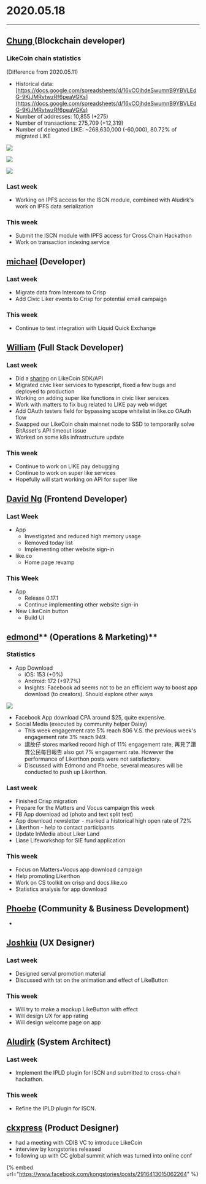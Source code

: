 # 2020.05.18

****

## [Chung ](https://like.co/chungwu)(Blockchain developer)

### LikeCoin chain statistics

(Difference from 2020.05.11)

* Historical data: [https://docs.google.com/spreadsheets/d/16vCOjhdeSwumnB9YBVLEdG-9KjJMRytwzRf6peaVGKs](https://docs.google.com/spreadsheets/d/16vCOjhdeSwumnB9YBVLEdG-9KjJMRytwzRf6peaVGKs)
* Number of addresses: 10,855 (+275)
* Number of transactions: 275,709 (+12,319)
* Number of delegated LIKE: \~268,630,000 (-60,000), 80.72% of migrated LIKE

![](<../../../.gitbook/assets/image (37).png>)

![](<../../../.gitbook/assets/image (25).png>)

![](<../../../.gitbook/assets/image (36).png>)

### Last week

* Working on IPFS access for the ISCN module, combined with Aludirk's work on IPFS data serialization

### This week

* Submit the ISCN module with IPFS access for Cross Chain Hackathon
* Work on transaction indexing service

## [michael](httsp://like.co/michaelcheung) (Developer)

### Last week

* Migrate data from Intercom to Crisp
* Add Civic Liker events to Crisp for potential email campaign

### This week

* Continue to test integration with Liquid Quick Exchange

## [William](https://like.co/williamchong007) (Full Stack Developer)

### Last week

* Did a [sharing](https://docs.google.com/presentation/d/1cJtSVHdlKqBde8HihJFX3\_W4OSwJPDLsdwgvl1GB5f8/edit#slide=id.p) on LikeCoin SDK/API
* Migrated civic liker services to typescript, fixed a few bugs and deployed to production 
* Working on adding super like functions in civic liker services
* Work with matters to fix bug related to LIKE pay web widget
* Add OAuth testers field for bypassing scope whitelist in like.co OAuth flow
* Swapped our LikeCoin chain mainnet node to SSD to temporarily solve BitAsset's API timeout issue
* Worked on some k8s infrastructure update

### This week

* Continue to work on LIKE pay debugging
* Continue to work on super like services
* Hopefully will start working on API for super like

## [David Ng](https://github.com/nwingt) (Frontend Developer)

### Last Week

* App
  * Investigated and reduced high memory usage
  * Removed today list
  * Implementing other website sign-in
* like.co
  * Home page revamp

### This Week

* App
  * Release 0.17.1
  * Continue implementing other website sign-in
* New LikeCoin button
  * Build UI

## [**edmond**](https://like.co/edmondyu)** (Operations & Marketing)**

### **Statistics**

* App Download
  * iOS: 153 (+0%)
  * Android: 172 (+97.7%)
  * Insights: Facebook ad seems not to be an efficient way to boost app download (to creators).  Should explore other ways

![](<../../../.gitbook/assets/image (39).png>)

* Facebook App download CPA around $25, quite expensive.
* Social Media (executed by community helper Daisy)
  * This week engagement rate 5% reach 806 V.S. the previous week's engagement rate 3% reach 949.
  * 講故仔 stores marked record high of 11% engagement rate, 再見了讚賞公民每日報告 also got 7% engagement rate. However the performance of Likerthon posts were not satisfactory.
  * Discussed with Edmond and Phoebe, several measures will be conducted to push up Likerthon.

### Last week

* Finished Crisp migration 
* Prepare for the Matters and Vocus campaign this week
* FB App download ad (photo and text split test)
* App download newsletter - marked a historical high open rate of 72%
* Likerthon - help to contact participants
* Update InMedia about Liker Land
* Liase Lifeworkshop for SIE fund application 

### This week

* Focus on Matters+Vocus app download campaign
* Help promoting Likerthon
* Work on CS toolkit on crisp and docs.like.co
* Statistics analysis for app download

## [Phoebe](https://like.co/phoebe_fb) (Community & Business Development) <a href="fbf6" id="fbf6"></a>

*

## [Joshkiu](https://like.co/joshkiu) (UX Designer)

### Last week

* Designed serval promotion material
* Discussed with tat on the animation and effect of LikeButton

### This week

* Will try to make a mockup LikeButton with effect
* Will design UX for app rating
* Will design welcome page on app

## [Aludirk](https://like.co/aludirk) (System Architect) <a href="fbf6" id="fbf6"></a>

### Last week

* Implement the IPLD plugin for ISCN and submitted to cross-chain hackathon.

### This week

* Refine the IPLD plugin for ISCN.

## [ckxpress](https://like.co/ckxpress) (Product Designer) <a href="fbf6" id="fbf6"></a>

* had a meeting with CDIB VC to introduce LikeCoin 
* interview by kongstories released 
* following up with CC global summit which was turned into online conf

{% embed url="https://www.facebook.com/kongstories/posts/2916413015062264" %}

